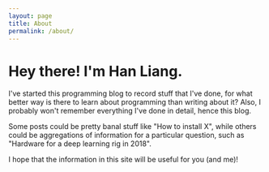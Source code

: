 ```yaml
---
layout: page
title: About
permalink: /about/
---
```


# Hey there! I'm Han Liang. 

I've started this programming blog to record stuff that I've done, for what better way is there to learn about programming than writing about it? Also, I probably won't remember everything I've done in detail, hence this blog. 

Some posts could be pretty banal stuff like "How to install X", while others could be aggregations of information for a particular question, such as "Hardware for a deep learning rig in 2018". 

I hope that the information in this site will be useful for you (and me)!
